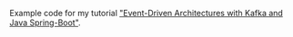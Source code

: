 Example code for my tutorial ["Event-Driven Architectures with Kafka and Java Spring-Boot"](https://itnext.io/event-driven-architectures-with-kafka-and-java-spring-boot-6ded048e86f3).

<script type="text/javascript" src="https://cdnjs.buymeacoffee.com/1.0.0/button.prod.min.js" data-name="bmc-button" data-slug="twissmueller" data-color="#FFDD00" data-emoji=""  data-font="Cookie" data-text="Buy me a coffee" data-outline-color="#000000" data-font-color="#000000" data-coffee-color="#ffffff" ></script>
